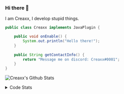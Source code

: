 ### Hi there 👋

I am Creaxx, I develop stupid things. 

```java
public class Creaxx implements JavaPlugin {

    public void onEnable() {
        System.out.println("Hello there!");
    }
    
    public String getContactInfo() {
        return "Message me on discord: Creaxx#0001";
    }
}
```

![Creaxx's Github Stats](https://github-readme-stats.vercel.app/api?username=CreaxxOG&show_icons=true&theme=dark&count_private=true)

<details>
  <summary>Code Stats</summary>

<!--START_SECTION:waka-->
![Code Time](http://img.shields.io/badge/Code%20Time-985%20hrs%2010%20mins-blue)

![Lines of code](https://img.shields.io/badge/From%20Hello%20World%20I%27ve%20Written--10%20Thousand%20lines%20of%20code-blue)

**🐱 My GitHub Data** 

> 🏆 704 Contributions in the Year 2022
 > 
> 📦 66.1 kB Used in GitHub's Storage 
 > 
> 🚫 Not Opted to Hire
 > 
> 📜 3 Public Repositories 
 > 
> 🔑 2 Private Repositories  
 > 
**I'm an Early 🐤** 

```text
🌞 Morning    23 commits     █░░░░░░░░░░░░░░░░░░░░░░░░   4.47% 
🌆 Daytime    243 commits    ███████████░░░░░░░░░░░░░░   47.18% 
🌃 Evening    236 commits    ███████████░░░░░░░░░░░░░░   45.83% 
🌙 Night      13 commits     ░░░░░░░░░░░░░░░░░░░░░░░░░   2.52%

```
📅 **I'm Most Productive on Saturday** 

```text
Monday       58 commits     ██░░░░░░░░░░░░░░░░░░░░░░░   11.26% 
Tuesday      53 commits     ██░░░░░░░░░░░░░░░░░░░░░░░   10.29% 
Wednesday    87 commits     ████░░░░░░░░░░░░░░░░░░░░░   16.89% 
Thursday     87 commits     ████░░░░░░░░░░░░░░░░░░░░░   16.89% 
Friday       44 commits     ██░░░░░░░░░░░░░░░░░░░░░░░   8.54% 
Saturday     104 commits    █████░░░░░░░░░░░░░░░░░░░░   20.19% 
Sunday       82 commits     ████░░░░░░░░░░░░░░░░░░░░░   15.92%

```


📊 **This Week I Spent My Time On** 

```text
💬 Programming Languages: 
Java                     9 hrs 55 mins       ███████████████████████░░   94.02% 
XML                      13 mins             ░░░░░░░░░░░░░░░░░░░░░░░░░   2.09% 
Kotlin                   11 mins             ░░░░░░░░░░░░░░░░░░░░░░░░░   1.76% 
Shell Script             6 mins              ░░░░░░░░░░░░░░░░░░░░░░░░░   1.08% 
YAML                     6 mins              ░░░░░░░░░░░░░░░░░░░░░░░░░   0.96%

🔥 Editors: 
IntelliJ                 10 hrs 33 mins      █████████████████████████   100.0%

```

**I Mostly Code in Java** 

```text
Java                     7 repos             ████████████████░░░░░░░░░   63.64% 
Kotlin                   3 repos             ██████░░░░░░░░░░░░░░░░░░░   27.27% 
EJS                      1 repo              ██░░░░░░░░░░░░░░░░░░░░░░░   9.09%

```



 Last Updated on 19/11/2022 01:57:21 UTC
<!--END_SECTION:waka-->
</details>
